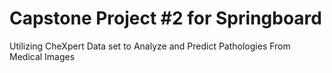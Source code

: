 # Capstone Project #2 for Springboard 

Utilizing CheXpert Data set to Analyze and Predict Pathologies From Medical Images